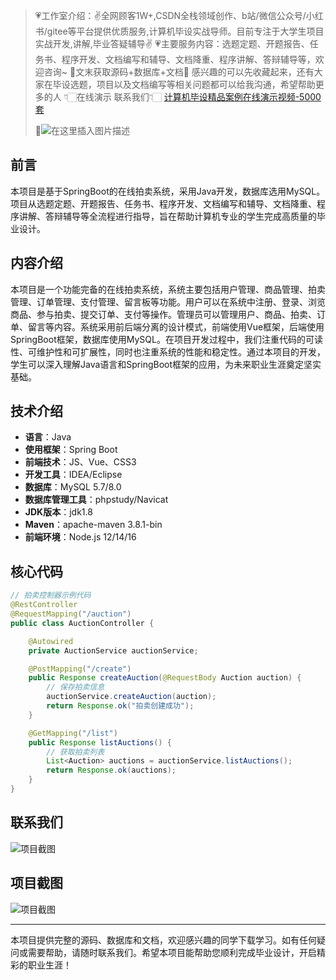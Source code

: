 

> 💗工作室介绍：✌全网顾客1W+,CSDN全栈领域创作、b站/微信公众号/小红书/gitee等平台提供优质服务,计算机毕设实战导师。目前专注于大学生项目实战开发,讲解,毕业答疑辅导✌
> 💗主要服务内容：选题定题、开题报告、任务书、程序开发、文档编写和辅导、文档降重、程序讲解、答辩辅导等，欢迎咨询~
> 🌟文末获取源码+数据库+文档🌟 感兴趣的可以先收藏起来，还有大家在毕设选题，项目以及文档编写等相关问题都可以给我沟通，希望帮助更多的人
> 👇🏻在线演示 联系我们👇🏻
> [计算机毕设精品案例在线演示视频-5000套](https://blog.csdn.net/qq_67801847/category_13003500.html?spm=1001.2014.3001.5482)
> 
> 🌟![在这里插入图片描述](https://i-blog.csdnimg.cn/direct/429f9b4d85284ef39b31d818da6e39b1.png#pic_center)

## 前言

本项目是基于SpringBoot的在线拍卖系统，采用Java开发，数据库选用MySQL。项目从选题定题、开题报告、任务书、程序开发、文档编写和辅导、文档降重、程序讲解、答辩辅导等全流程进行指导，旨在帮助计算机专业的学生完成高质量的毕业设计。

## 内容介绍

本项目是一个功能完备的在线拍卖系统，系统主要包括用户管理、商品管理、拍卖管理、订单管理、支付管理、留言板等功能。用户可以在系统中注册、登录、浏览商品、参与拍卖、提交订单、支付等操作。管理员可以管理用户、商品、拍卖、订单、留言等内容。系统采用前后端分离的设计模式，前端使用Vue框架，后端使用SpringBoot框架，数据库使用MySQL。在项目开发过程中，我们注重代码的可读性、可维护性和可扩展性，同时也注重系统的性能和稳定性。通过本项目的开发，学生可以深入理解Java语言和SpringBoot框架的应用，为未来职业生涯奠定坚实基础。

## 技术介绍

- **语言**：Java
- **使用框架**：Spring Boot
- **前端技术**：JS、Vue、CSS3
- **开发工具**：IDEA/Eclipse
- **数据库**：MySQL 5.7/8.0
- **数据库管理工具**：phpstudy/Navicat
- **JDK版本**：jdk1.8
- **Maven**：apache-maven 3.8.1-bin
- **前端环境**：Node.js 12/14/16

## 核心代码

```java
// 拍卖控制器示例代码
@RestController
@RequestMapping("/auction")
public class AuctionController {

    @Autowired
    private AuctionService auctionService;

    @PostMapping("/create")
    public Response createAuction(@RequestBody Auction auction) {
        // 保存拍卖信息
        auctionService.createAuction(auction);
        return Response.ok("拍卖创建成功");
    }

    @GetMapping("/list")
    public Response listAuctions() {
        // 获取拍卖列表
        List<Auction> auctions = auctionService.listAuctions();
        return Response.ok(auctions);
    }
}
```

## 联系我们

![项目截图](https://i-blog.csdnimg.cn/direct/429f9b4d85284ef39b31d818da6e39b1.png#pic_center)

## 项目截图

![项目截图](https://i-blog.csdnimg.cn/direct/429f9b4d85284ef39b31d818da6e39b1.png#pic_center)

---

本项目提供完整的源码、数据库和文档，欢迎感兴趣的同学下载学习。如有任何疑问或需要帮助，请随时联系我们。希望本项目能帮助您顺利完成毕业设计，开启精彩的职业生涯！
